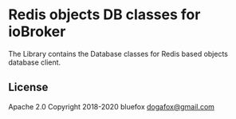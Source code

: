 # Redis objects DB classes for ioBroker
The Library contains the Database classes for Redis based objects database client.

## License
Apache 2.0
Copyright 2018-2020 bluefox <dogafox@gmail.com>  